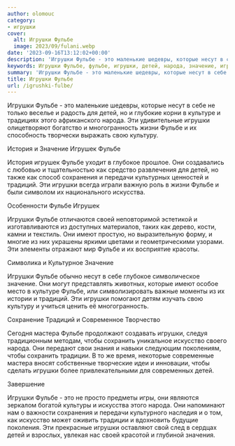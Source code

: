 ```yaml
---
author: olomouc
category:
- игрушки
cover:
  alt: Игрушки Фульбе
  image: 2023/09/fulani.webp
date: '2023-09-16T13:12:02+00:00'
description: 'Игрушки Фульбе - это маленькие шедевры, которые несут в себе не только веселье и радость для детей, но и глубокие корни в культуре и традициях этого...'
keywords: Игрушки Фульбе, фульбе, игрушки, детей, народа, значение, игрушек, традиций, это, которые, несут, культуре, многогранность, жизни, культуру, история
summary: 'Игрушки Фульбе - это маленькие шедевры, которые несут в себе не только веселье и радость для детей, но и глубокие корни в культуре и традициях этого...'
title: Игрушки Фульбе
url: /igrushki-fulbe/
---
```


Игрушки Фульбе \- это маленькие шедевры, которые несут в себе не только веселье и радость для детей, но и глубокие корни в культуре и традициях этого африканского народа. Эти удивительные игрушки олицетворяют богатство и многогранность жизни Фульбе и их способность творчески выражать свою культуру.

История и Значение Игрушек Фульбе

История игрушек Фульбе уходит в глубокое прошлое. Они создавались с любовью и тщательностью как средство развлечения для детей, но также как способ сохранения и передачи культурных ценностей и традиций. Эти игрушки всегда играли важную роль в жизни Фульбе и были символом их национального искусства.

Особенности Фульбе Игрушек

Игрушки Фульбе отличаются своей неповторимой эстетикой и изготавливаются из доступных материалов, таких как дерево, кости, камни и текстиль. Они имеют простую, но выразительную форму, и многие из них украшены яркими цветами и геометрическими узорами. Эти элементы отражают мир Фульбе и их восприятие красоты.

Символика и Культурное Значение

Игрушки Фульбе обычно несут в себе глубокое символическое значение. Они могут представлять животных, которые имеют особое место в культуре Фульбе, или символизировать важные моменты из их истории и традиций. Эти игрушки помогают детям изучать свою культуру и учиться ценить её многогранность.

Сохранение Традиций и Современное Творчество

Сегодня мастера Фульбе продолжают создавать игрушки, следуя традиционным методам, чтобы сохранить уникальное искусство своего народа. Они передают свои знания и навыки следующим поколениям, чтобы сохранить традиции. В то же время, некоторые современные мастера вносят собственные творческие идеи и инновации, чтобы сделать игрушки более привлекательными для современных детей.

Завершение

Игрушки Фульбе \- это не просто предметы игры, они являются зеркалом богатой культуры и искусства этого народа. Они напоминают нам о важности сохранения и передачи культурного наследия и о том, как искусство может оживить традиции и вдохновить будущие поколения. Эти прекрасные игрушки оставляют свой след в сердцах детей и взрослых, увлекая нас своей красотой и глубиной значения.